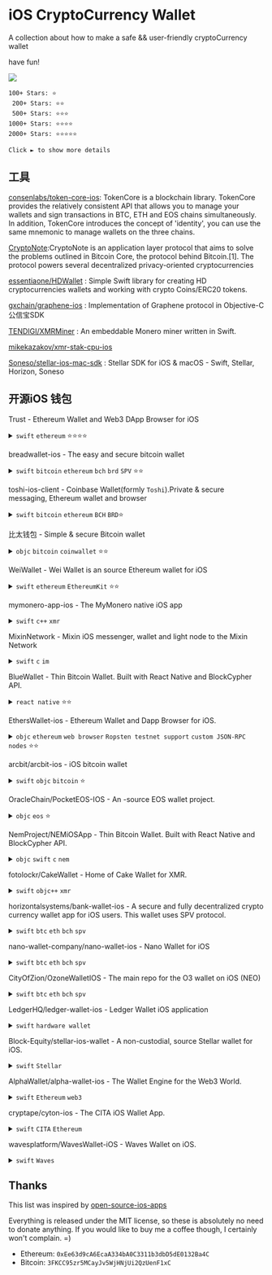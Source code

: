 # iOS CryptoCurrency Wallet

A collection about how to make a safe && user-friendly cryptoCurrency wallet

have fun!

![](https://samuel-image-hosting.oss-cn-shenzhen.aliyuncs.com/SamuelChan/20190409114438.png)

```
100+ Stars: ⭐
 200+ Stars: ⭐⭐
 500+ Stars: ⭐⭐⭐
1000+ Stars: ⭐⭐⭐⭐
2000+ Stars: ⭐⭐⭐⭐⭐

Click ► to show more details
```

## 工具

[consenlabs/token-core-ios](https://github.com/consenlabs/token-core-ios): TokenCore is a blockchain library. TokenCore provides the relatively consistent API that allows you to manage your wallets and sign transactions in BTC, ETH and EOS chains simultaneously. In addition, TokenCore introduces the concept of 'identity', you can use the same mnemonic to manage wallets on the three chains.

[CryptoNote](https://en.wikipedia.org/wiki/CryptoNote):CryptoNote is an application layer protocol that aims to solve the problems outlined in Bitcoin Core, the protocol behind Bitcoin.[1]. The protocol powers several decentralized privacy-oriented cryptocurrencies

[essentiaone/HDWallet](https://github.com/essentiaone/HDWallet) : Simple Swift library for creating HD cryptocurrencies wallets and working with crypto Coins/ERC20 tokens.

[gxchain/graphene-ios](https://github.com/gxchain/graphene-ios) : Implementation of Graphene protocol in Objective-C 公信宝SDK


[TENDIGI/XMRMiner](https://github.com/TENDIGI/XMRMiner) : An embeddable Monero miner written in Swift.

[mikekazakov/xmr-stak-cpu-ios](https://github.com/mikekazakov/xmr-stak-cpu-ios)

[Soneso/stellar-ios-mac-sdk](https://github.com/Soneso/stellar-ios-mac-sdk) : Stellar SDK for iOS & macOS - Swift, Stellar, Horizon, Soneso


## 开源iOS 钱包

Trust - Ethereum Wallet and Web3 DApp Browser for iOS
<details ><summary><code>swift</code> <code>ethereum</code> ⭐⭐⭐⭐</summary>

https://github.com/TrustWallet/trust-wallet-ios<br>  Added Sep 17, 2017<br>  License: [` GPL-3.0`](https://choosealicense.com/licenses/gpl-3.0/)
<a href='https://raw.githubusercontent.com/TrustWallet/trust-wallet-ios/master/resources/iphone_cover.png'><code>Screenshot 1</code></a> <br></details>

breadwallet-ios - The easy and secure bitcoin wallet  
<details ><summary><code>swift</code> <code>bitcoin</code> <code>ethereum</code> <code>bch</code> <code>brd</code> <code>SPV</code> ⭐⭐</summary>

https://github.com/breadwallet/breadwallet-ios<br>  Added Oct 2, 2016<br>  License: [`MIT`](https://choosealicense.com/licenses/mit/)
<a href='https://github.com/breadwallet/breadwallet-ios/raw/master/images/screenshots.jpg'><code>Screenshot 1</code></a> <br></details>

toshi-ios-client - Coinbase Wallet(formly `Toshi`).Private & secure messaging, Ethereum wallet and browser  
<details ><summary><code>swift</code> <code>bitcoin</code> <code>ethereum</code> <code>BCH</code> <code>BRD</code>⭐</summary>

https://github.com/CoinbaseWallet/toshi-ios-client<br>  Added Jan 8, 2017<br>  License: [`GPL-3.0`](https://choosealicense.com/licenses/gpl-3.0/)
<a href='https://raw.githubusercontent.com/tokenbrowser/token-ios-client/master/GitHub/cover.png'><code>Screenshot 1</code></a> <br></details>

比太钱包 - Simple & secure Bitcoin wallet  
<details ><summary><code>objc</code> <code>bitcoin</code> <code>coinwallet</code> ⭐⭐</summary>

https://github.com/bither/bither-ios<br>  Added Jul 13, 2014 <br>License: [`Apache-2.0`](https://choosealicense.com/licenses/apache-2.0/)
<br></details>

WeiWallet - Wei Wallet is an  source Ethereum wallet for iOS  
<details ><summary><code>swift</code> <code>ethereum</code> <code>EthereumKit</code>  ⭐⭐</summary>

https://github.com/popshootjapan/WeiWallet-iOS<br>Added Mar 11, 2018 <br>License: [`Apache-2.0`](https://choosealicense.com/licenses/apache-2.0/) <a href='https://github.com/popshootjapan/WeiWallet-iOS/blob/master/resources/cover_img.png'><code>Screenshot 1</code></a><br></details>

mymonero-app-ios - The MyMonero native iOS app  
<details ><summary><code>swift</code> <code>c++</code> <code>xmr</code> </summary>

https://github.com/mymonero/mymonero-app-ios<br>Added Apr 30, 2017 <br>License: [`Custom License`](https://github.com/mymonero/mymonero-app-ios/blob/master/LICENSE.txt) <a href='https://samuel-image-hosting.oss-cn-shenzhen.aliyuncs.com/SamuelChan/20190403193738.png'><code>Screenshot 1</code></a><br></details>

MixinNetwork - Mixin iOS messenger, wallet and light node to the Mixin Network
<details ><summary><code>swift</code> <code>c</code> <code>im</code></summary>

https://github.com/MixinNetwork/ios-app<br>  Apr 22, 2018 <br>License: [`GPL-3.0`](https://choosealicense.com/licenses/gpl-3.0/) <a href='https://samuel-image-hosting.oss-cn-shenzhen.aliyuncs.com/SamuelChan/20190403194228.png'><code>Screenshot 1</code></a><br></details>

BlueWallet - Thin Bitcoin Wallet. Built with React Native and BlockCypher API.
<details ><summary><code>react native</code> ⭐⭐ </summary>

https://github.com/BlueWallet/BlueWallet<br>  Apr 22, 2018 <br>License: [`MIT`](https://choosealicense.com/licenses/mit/) <a href='https://camo.githubusercontent.com/217b051157e36e002d5bfcfc03816cb3b0cb0e83/68747470733a2f2f692e696d6775722e636f6d2f6848594a6e4d6a2e706e67'><code>Screenshot 1</code></a><br>
Remark:
- 创建钱包的时候可以选择HD Segwit(BIP49 P2SH)和SegWit(P2SH)模式
- 钱包助记词可以使用二维码的方式, 还是第一次看到这种
</details>

EthersWallet-ios - Ethereum Wallet and Dapp Browser for iOS.

<details ><summary><code>objc</code> <code>ethereum</code> <code>web browser</code> <code>Ropsten testnet support</code> <code>custom JSON-RPC nodes</code> ⭐⭐</summary>

https://github.com/ethers-io/EthersWallet-ios<br>Added Jan 29, 2017 <br>License: [`MIT`](https://choosealicense.com/licenses/mit/) <a href='https://samuel-image-hosting.oss-cn-shenzhen.aliyuncs.com/SamuelChan/20190404202926.png'><code>Screenshot 1</code></a><br>
Remark:填入助记词时,提供快速选择词库的 view: MnemonicPhraseView,**体验不错**
</details>

arcbit/arcbit-ios - iOS bitcoin wallet

<details ><summary><code>swift</code> <code>objc</code> <code>bitcoin</code> ⭐</summary>

https://github.com/arcbit/arcbit-ios<br>Added Jun 28, 2015 <br>License: [`MIT`](https://choosealicense.com/licenses/mit/) <br></details>


OracleChain/PocketEOS-IOS - An -source EOS wallet project.

<details ><summary><code>objc</code> <code>eos</code> ⭐</summary>

https://github.com/OracleChain/PocketEOS-IOS#4<br>Added May 27, 2018 <br>License: [` LGPL-3.0`](https://choosealicense.com/licenses/lgpl-3.0/)<br>
Remark:企业版,无法打开
<br></details>

NemProject/NEMiOSApp - Thin Bitcoin Wallet. Built with React Native and BlockCypher API.

<details ><summary><code>objc</code> <code>swift</code> <code>c</code> <code>nem</code></summary>

https://github.com/NemProject/NEMiOSApp<br> Added Dec 7, 2014 <br>License: [`MIT`](https://choosealicense.com/licenses/mit/) <br></details>

fotolockr/CakeWallet - Home of Cake Wallet for XMR.
<details ><summary><code>swift</code> <code>objc++</code> <code>xmr</code></summary>

https://github.com/fotolockr/CakeWallet<br>Added Jan 28, 2018 <br>License: [`MIT`](https://choosealicense.com/licenses/mit/) <a href='![](https://samuel-image-hosting.oss-cn-shenzhen.aliyuncs.com/SamuelChan/20190404211823.png)'><code>Screenshot 1</code></a><br></details>

horizontalsystems/bank-wallet-ios - A secure and fully decentralized crypto currency wallet app for iOS users. This wallet uses SPV protocol.

<details ><summary><code>swift</code> <code>btc</code> <code>eth</code> <code>bch</code> <code>spv</code> </summary>

https://github.com/horizontalsystems/bank-wallet-ios<br>Added May 27, 2018 <br>License: [`MIT`](https://choosealicense.com/licenses/mit/) <a href='https://github.com/horizontalsystems/bank-wallet-ios/blob/master/Images/BankWalletAllTabs-X-Mockup.jpg'><code>Screenshot 1</code></a><br></details>

nano-wallet-company/nano-wallet-ios - Nano Wallet for iOS

<details ><summary><code>swift</code> <code>btc</code> <code>eth</code> <code>bch</code> <code>spv</code> </summary>

https://github.com/nano-wallet-company/nano-wallet-ios<br>Added Nov 19, 2017 <br>License: [`BSD-2-Clause`](https://github.com/nano-wallet-company/nano-wallet-ios/blob/master/LICENSE) <a href='https://samuel-image-hosting.oss-cn-shenzhen.aliyuncs.com/SamuelChan/20190404213226.png'><code>Screenshot 1</code></a><br></details>

CityOfZion/OzoneWalletIOS - The main repo for the O3 wallet on iOS (NEO)

<details ><summary><code>swift</code> <code>btc</code> <code>eth</code> <code>bch</code> <code>spv</code> </summary>

https://github.com/CityOfZion/OzoneWalletIOS<br>Added Nov 19, 2017 <br>License: [`BSD-2-Clause`](https://github.com/nano-wallet-company/nano-wallet-ios/blob/master/LICENSE) <a href='https://samuel-image-hosting.oss-cn-shenzhen.aliyuncs.com/SamuelChan/20190404213226.png'><code>Screenshot 1</code></a><br></details>

LedgerHQ/ledger-wallet-ios - Ledger Wallet iOS application

<details ><summary><code>swift</code> <code>hardware wallet</code> </summary>

https://github.com/LedgerHQ/ledger-wallet-ios<br>Added Jan 4, 2015 <br>License: [`MIT`](https://choosealicense.com/licenses/mit/) <a href='https://samuel-image-hosting.oss-cn-shenzhen.aliyuncs.com/SamuelChan/20190409105507.png'><code>Screenshot 1</code></a><br></details>

Block-Equity/stellar-ios-wallet - A non-custodial,  source Stellar wallet for iOS.

<details ><summary><code>swift</code> <code>Stellar</code> </summary>

https://github.com/Block-Equity/stellar-ios-wallet<br>Added Mar 11, 2018 <br>License: [`MIT`](https://choosealicense.com/licenses/mit/) <a href='https://camo.githubusercontent.com/1b2e42ac4936e0da08dd4fcf1cba4fed1ad4d725/68747470733a2f2f626c6f636b65712e636f6d2f30316432623438323264363661393961633630616562663266303436623435392e706e67'><code>Screenshot 1</code></a><br>
</details>


AlphaWallet/alpha-wallet-ios - The Wallet Engine for the Web3 World.

<details ><summary><code>swift</code> <code>Ethereum</code> <code>web3</code> </summary>

https://github.com/AlphaWallet/alpha-wallet-ios<br>Added Sep 17, 2017<br>License: [`GPL-3.0`](https://choosealicense.com/licenses/gpl-3.0/) <a href='https://github.com/James-Sangalli/alpha-wallet-ios/raw/master/resources/screens.png'><code>Screenshot 1</code></a><br></details>


cryptape/cyton-ios - The CITA iOS Wallet App.

<details ><summary><code>swift</code> <code>CITA</code> <code>Ethereum</code> </summary>

https://github.com/cryptape/cyton-ios<br>Added May 27, 2018<br> License: [`MIT`](https://choosealicense.com/licenses/mit/) <a href='https://github.com/James-Sangalli/alpha-wallet-ios/raw/master/resources/screens.png'><code>Screenshot 1</code></a><br></details>

wavesplatform/WavesWallet-iOS - Waves Wallet on iOS.

<details ><summary><code>swift</code> <code>Waves</code> </summary>

https://github.com/wavesplatform/WavesWallet-iOS<br>Added Jun 25, 2017<br> License: [`MIT`](https://choosealicense.com/licenses/mit/) <a href='https://camo.githubusercontent.com/b9b3b3ba079c491a15f1b34a968e261883cfb8a9/68747470733a2f2f63646e2d696d616765732d312e6d656469756d2e636f6d2f6d61782f313630302f312a7a72586742305859526a4f5766466b38766b38646b512e706e67'><code>Screenshot 1</code></a><br></details>

## Thanks

This list was inspired by [open-source-ios-apps](https://github.com/dkhamsing/open-source-ios-apps/blob/master/README.md)

Everything is released under the MIT license, so these is absolutely no need to donate anything. If you would like to buy me a coffee though, I certainly won't complain. =)

- Ethereum: `0xEe63d9cA6EcaA334bA0C3311b3dbD5dE0132Ba4C`
- Bitcoin: `3FKCC95zr5MCayJv5WjHNjUi2QzUenF1xC`
